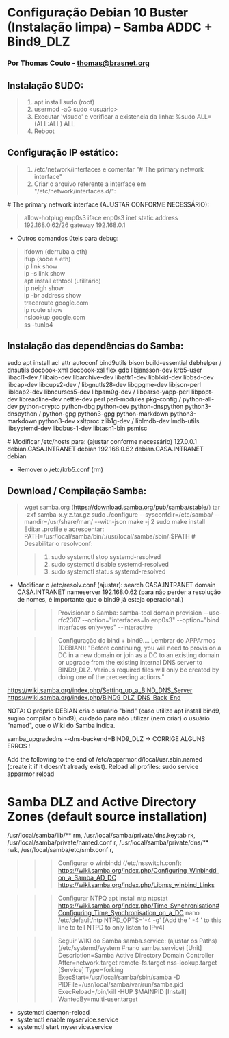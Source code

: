 # Configuração Debian 10 Buster (Instalação limpa) – Samba ADDC + Bind9_DLZ
### Por Thomas Couto - thomas@brasnet.org

## Instalação SUDO:
> 1.	apt install sudo (root)
> 2.	usermod -aG sudo <usuário>
> 3.	Executar 'visudo' e verificar a existencia da linha:
> %sudo   ALL=(ALL:ALL) ALL
> 4.	Reboot

## Configuração IP estático:
> 1.	/etc/network/interfaces e comentar "# The primary network interface"
> 2.	Criar o arquivo referente a interface em "/etc/network/interfaces.d/<nome da eth>":

\# The primary network interface (AJUSTAR CONFORME NECESSÁRIO):
> allow-hotplug enp0s3
> iface enp0s3 inet static
> address 192.168.0.62/26
> gateway 192.168.0.1

* Outros comandos úteis para debug:
> ifdown <nome eth> (derruba a eth)<br/>
> ifup <nome eth>   (sobe a eth)<br/>
> ip link show<br/>
> ip -s link show <nome eth><br/>
> apt install ethtool (utilitário)<br/>
> ip neigh show<br/>
> ip -br address show<br/>
> traceroute google.com<br/>
> ip route show<br/>
> nslookup google.com<br/>
> ss -tunlp4<br/>
		
## Instalação das dependências do Samba:
sudo apt install acl attr autoconf bind9utils bison build-essential debhelper /
dnsutils docbook-xml docbook-xsl flex gdb libjansson-dev krb5-user libacl1-dev /
libaio-dev libarchive-dev libattr1-dev libblkid-dev libbsd-dev libcap-dev libcups2-dev /
libgnutls28-dev libgpgme-dev libjson-perl  libldap2-dev libncurses5-dev libpam0g-dev /
libparse-yapp-perl libpopt-dev libreadline-dev nettle-dev perl perl-modules pkg-config /
python-all-dev python-crypto python-dbg python-dev python-dnspython python3-dnspython /
python-gpg python3-gpg python-markdown python3-markdown python3-dev xsltproc zlib1g-dev /
liblmdb-dev lmdb-utils libsystemd-dev libdbus-1-dev libtasn1-bin psmisc

\# Modificar /etc/hosts para: (ajustar conforme necessário)
127.0.0.1       debian.CASA.INTRANET debian
192.168.0.62    debian.CASA.INTRANET debian

* Remover o /etc/krb5.conf (rm)

## Download / Compilação Samba:
> wget samba.org (https://download.samba.org/pub/samba/stable/)
> tar -zxf samba-x.y.z.tar.gz
> sudo ./configure --sysconfdir=/etc/samba/ --mandir=/usr/share/man/ --with-json
> make -j 2
> sudo make install
> Editar .profile e acrescentar: PATH=/usr/local/samba/bin/:/usr/local/samba/sbin/:$PATH
> \# Desabilitar o resolvconf:
>>	1. sudo systemctl stop systemd-resolved
>>	2. sudo systemctl disable systemd-resolved
>>	3. sudo systemctl status systemd-resolved

- Modificar o /etc/resolv.conf (ajustar):
search CASA.INTRANET
domain CASA.INTRANET
nameserver 192.168.0.62 (para não perder a resolução de nomes, é importante que o bind9 já esteja operacional.)

>>> Provisionar o Samba:
samba-tool domain provision --use-rfc2307 --option="interfaces=lo enp0s3" --option="bind interfaces only=yes" --interactive

>>> Configuração do bind + bind9.... Lembrar do APPArmos (DEBIAN):
"Before continuing, you will need to provision a DC in a new domain or join as a DC to an existing domain or upgrade 
from the existing internal DNS server to BIND9_DLZ. Various required files will only be created by doing one of the 
preceeding actions."

https://wiki.samba.org/index.php/Setting_up_a_BIND_DNS_Server
https://wiki.samba.org/index.php/BIND9_DLZ_DNS_Back_End

NOTA: O próprio DEBIAN cria o usuário "bind" (caso utilize apt install bind9, sugiro compilar o bind9), cuidado para não 
utilizar (nem criar) o usuário "named", que o Wiki do Samba indica. 

samba_upgradedns --dns-backend=BIND9_DLZ -> CORRIGE ALGUNS ERROS !

Add the following to the end of /etc/apparmor.d/local/usr.sbin.named (create it if it doesn't already exist).
Reload all profiles: sudo service apparmor reload

# Samba DLZ and Active Directory Zones (default source installation)
/usr/local/samba/lib/** rm,
/usr/local/samba/private/dns.keytab rk,
/usr/local/samba/private/named.conf r,
/usr/local/samba/private/dns/** rwk,
/usr/local/samba/etc/smb.conf r,

>>> Configurar o winbindd (/etc/nsswitch.conf):
https://wiki.samba.org/index.php/Configuring_Winbindd_on_a_Samba_AD_DC
https://wiki.samba.org/index.php/Libnss_winbind_Links

>>> Configurar NTPQ
apt install ntp ntpstat
https://wiki.samba.org/index.php/Time_Synchronisation#Configuring_Time_Synchronisation_on_a_DC
nano /etc/default/ntp
NTPD_OPTS='-4 -g' [Add the ' -4 ' to this line to tell NTPD to only listen to IPv4]

>>>  Seguir WIKI do Samba
samba.service: (ajustar os Paths) (/etc/systemd/system #nano samba.service)
[Unit]
	Description=Samba Active Directory Domain Controller
	After=network.target remote-fs.target nss-lookup.target
[Service]
	Type=forking
	ExecStart=/usr/local/samba/sbin/samba -D
	PIDFile=/usr/local/samba/var/run/samba.pid
	ExecReload=/bin/kill -HUP $MAINPID
[Install]
	WantedBy=multi-user.target

- systemctl daemon-reload
- systemctl enable myservice.service
- systemctl start myservice.service



